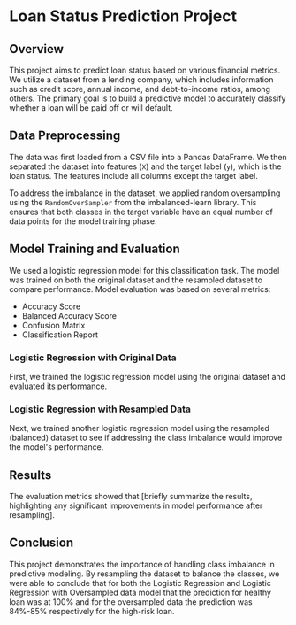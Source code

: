 # Loan Status Prediction Project

## Overview
This project aims to predict loan status based on various financial metrics. We utilize a dataset from a lending company, which includes information such as credit score, annual income, and debt-to-income ratios, among others. The primary goal is to build a predictive model to accurately classify whether a loan will be paid off or will default.

## Data Preprocessing
The data was first loaded from a CSV file into a Pandas DataFrame. We then separated the dataset into features (`X`) and the target label (`y`), which is the loan status. The features include all columns except the target label. 

To address the imbalance in the dataset, we applied random oversampling using the `RandomOverSampler` from the imbalanced-learn library. This ensures that both classes in the target variable have an equal number of data points for the model training phase.

## Model Training and Evaluation
We used a logistic regression model for this classification task. The model was trained on both the original dataset and the resampled dataset to compare performance. Model evaluation was based on several metrics:
- Accuracy Score
- Balanced Accuracy Score
- Confusion Matrix
- Classification Report

### Logistic Regression with Original Data
First, we trained the logistic regression model using the original dataset and evaluated its performance.

### Logistic Regression with Resampled Data
Next, we trained another logistic regression model using the resampled (balanced) dataset to see if addressing the class imbalance would improve the model's performance.

## Results
The evaluation metrics showed that [briefly summarize the results, highlighting any significant improvements in model performance after resampling].

## Conclusion
This project demonstrates the importance of handling class imbalance in predictive modeling. By resampling the dataset to balance the classes, we were able to conclude that for both the Logistic Regression and Logistic Regression with Oversampled data model that the prediction for healthy loan was at 100% and for the oversampled data the prediction was 84%-85% respectively for the high-risk loan.


